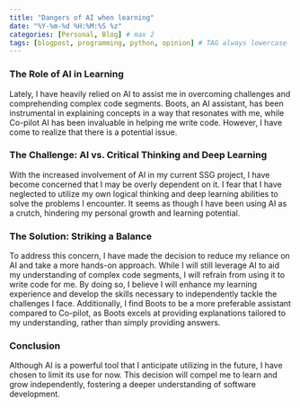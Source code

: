 ```yaml
---
title: "Dangers of AI when learning"
date: "%Y-%m-%d %H:%M:%S %z"
categories: [Personal, Blog] # max 2
tags: [blogpost, programming, python, opinion] # TAG always lowercase
---
```


### The Role of AI in Learning

Lately, I have heavily relied on AI to assist me in overcoming challenges and comprehending complex code segments. Boots, an AI assistant, has been instrumental in explaining concepts in a way that resonates with me, while Co-pilot AI has been invaluable in helping me write code. However, I have come to realize that there is a potential issue.

### The Challenge: AI vs. Critical Thinking and Deep Learning

With the increased involvement of AI in my current SSG project, I have become concerned that I may be overly dependent on it. I fear that I have neglected to utilize my own logical thinking and deep learning abilities to solve the problems I encounter. It seems as though I have been using AI as a crutch, hindering my personal growth and learning potential.

### The Solution: Striking a Balance

To address this concern, I have made the decision to reduce my reliance on AI and take a more hands-on approach. While I will still leverage AI to aid my understanding of complex code segments, I will refrain from using it to write code for me. By doing so, I believe I will enhance my learning experience and develop the skills necessary to independently tackle the challenges I face. Additionally, I find Boots to be a more preferable assistant compared to Co-pilot, as Boots excels at providing explanations tailored to my understanding, rather than simply providing answers.

### Conclusion

Although AI is a powerful tool that I anticipate utilizing in the future, I have chosen to limit its use for now. This decision will compel me to learn and grow independently, fostering a deeper understanding of software development.
